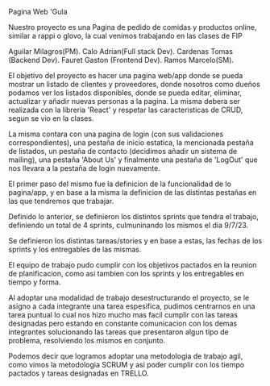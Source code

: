 Pagina Web 'Gula

Nuestro proyecto es una Pagina de pedido de comidas y productos online, similar a rappi o glovo, la cual venimos trabajando en las clases de FIP

<!-- ?Gula Developers Team Members: -->

Aguilar Milagros(PM).
Calo Adrian(Full stack Dev).
Cardenas Tomas (Backend Dev).
Fauret Gaston (Frontend Dev).
Ramos Marcelo(SM).

<!-- *Objetivos del Proyecto: -->

El objetivo del proyecto es hacer una pagina web/app donde se pueda mostrar un listado de clientes y proveedores, donde nosotros como dueños podamos ver los listados disponibles, donde se pueda editar, eliminar, actualizar y añadir nuevas personas a la pagina. La misma debera ser realizada con la libreria 'React' y respetar las caracteristicas de CRUD, segun se vio en la clases.

La misma contara con una pagina de login (con sus validaciones correspondientes), una pestaña de inicio estatica, la mencionada pestaña de listados, un pestaña de contacto (decidimos añadir un sistema de mailing), una pestaña 'About Us' y finalmente una pestaña de 'LogOut' que nos llevara a la pestaña de login nuevamente.

<!-- !Planificacion de Proyecto: -->

El primer paso del mismo fue la definicion de la funcionalidad de lo pagina/app, y en base a la misma la definicion de las
distintas pestañas en las que tendremos que trabajar.

Definido lo anterior, se definieron los distintos sprints que tendra el trabajo, definiendo un total de 4 sprints, culmuninando los mismos el dia 9/7/23.

Se definieron los distintas tareas/stories y en base a estas, las fechas de los sprints y los entregables de las mismas.

<!-- ?Conclusion: -->

El equipo de trabajo pudo cumplir con los objetivos pactados en la reunion de planificacion, como asi tambien con los sprints y los entregables en tiempo y forma.

Al adoptar una modalidad de trabajo desestructurando el proyecto, se le asigno a cada integrante una tarea espesifica, pudimos centrarnos en una tarea puntual lo cual nos hizo mucho mas facil cumplir con las tareas designadas pero estando en constante comunicacion con los demas integrantes solucionando las tareas que presentaron algun tipo de problema, resolviendo los mismos en conjunto. 

Podemos decir que logramos adoptar una metodologia de trabajo agil, como vimos la metodologia SCRUM y asi poder cumplir con los tiempo pactados y tareas designadas en TRELLO.
